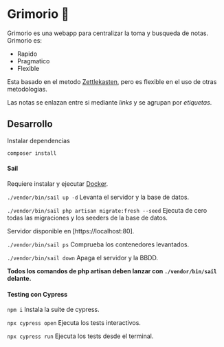 # Grimorio 📖

Grimorio es una webapp para centralizar la toma y busqueda de notas. Grimorio es:

- Rapido
- Pragmatico
- Flexible

Esta basado en el metodo [Zettlekasten](https://es.wikipedia.org/wiki/Zettelkasten), pero es flexible en el uso de otras metodologias.

Las notas se enlazan entre si mediante *links* y se agrupan por *etiquetas*.


## Desarrollo

Instalar dependencias

`composer install`


#### Sail

Requiere instalar y ejecutar [Docker](https://www.docker.com/get-started/).

`./vendor/bin/sail up -d` Levanta el servidor y la base de datos.

`./vendor/bin/sail php artisan migrate:fresh --seed` Ejecuta de cero todas las migraciones y los seeders de la base de datos.

Servidor disponible en [https://localhost:80].

`./vendor/bin/sail ps` Comprueba los contenedores levantados.

`./vendor/bin/sail down` Apaga el servidor y la BBDD.

**Todos los comandos de php artisan deben lanzar con `./vendor/bin/sail` delante.**


#### Testing con Cypress

`npm i` Instala la suite de cypress.

`npx cypress open` Ejecuta los tests interactivos.

`npx cypress run` Ejecuta los tests desde el terminal.
